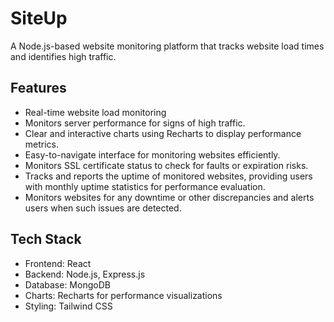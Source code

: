 # SiteUp
A Node.js-based website monitoring platform that tracks website load times and identifies high traffic.

## Features
* Real-time website load monitoring
* Monitors server performance for signs of high traffic.
* Clear and interactive charts using Recharts to display performance metrics.
* Easy-to-navigate interface for monitoring websites efficiently.
* Monitors SSL certificate status to check for faults or expiration risks.
* Tracks and reports the uptime of monitored websites, providing users with monthly uptime statistics for performance evaluation.
* Monitors websites for any downtime or other discrepancies and alerts users when such issues are detected.

## Tech Stack
* Frontend: React
* Backend: Node.js, Express.js
* Database: MongoDB
* Charts: Recharts for performance visualizations
* Styling: Tailwind CSS
